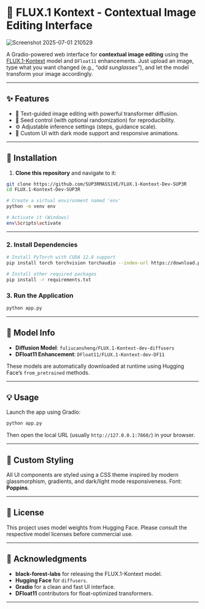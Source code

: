 # 🌌 FLUX.1 Kontext - Contextual Image Editing Interface
![Screenshot 2025-07-01 210529](https://github.com/user-attachments/assets/97360677-3a7a-45b9-8d72-f8b729d7d81d)

A Gradio-powered web interface for **contextual image editing** using the [FLUX.1-Kontext](https://huggingface.co/fuliucansheng/FLUX.1-Kontext-dev-diffusers) model and `DFloat11` enhancements. Just upload an image, type what you want changed (e.g., *“add sunglasses”*), and let the model transform your image accordingly.

---

## ✨ Features

* 🧠 Text-guided image editing with powerful transformer diffusion.
* 🎲 Seed control (with optional randomization) for reproducibility.
* ⚙️ Adjustable inference settings (steps, guidance scale).
* 🎨 Custom UI with dark mode support and responsive animations.

---

## 🚀 Installation

1. **Clone this repository** and navigate to it:

```bash
git clone https://github.com/SUP3RMASS1VE/FLUX.1-Kontext-Dev-SUP3R
cd FLUX.1-Kontext-Dev-SUP3R

# Create a virtual environment named 'env'
python -m venv env

# Activate it (Windows)
env\Scripts\activate
```
---

### 2. **Install Dependencies**

```bash
# Install PyTorch with CUDA 12.8 support
pip install torch torchvision torchaudio --index-url https://download.pytorch.org/whl/cu128

# Install other required packages
pip install -r requirements.txt
```

### 3. **Run the Application**

```bash
python app.py
```
---

## 🧠 Model Info

* **Diffusion Model**: `fuliucansheng/FLUX.1-Kontext-dev-diffusers`
* **DFloat11 Enhancement**: `DFloat11/FLUX.1-Kontext-dev-DF11`

These models are automatically downloaded at runtime using Hugging Face’s `from_pretrained` methods.

---

## 💡 Usage

Launch the app using Gradio:

```bash
python app.py
```

Then open the local URL (usually `http://127.0.0.1:7860/`) in your browser.

---

## 🎨 Custom Styling

All UI components are styled using a CSS theme inspired by modern glassmorphism, gradients, and dark/light mode responsiveness. Font: **Poppins**.

---

## 📜 License

This project uses model weights from Hugging Face. Please consult the respective model licenses before commercial use.

---

## 🤝 Acknowledgments

* **black-forest-labs** for releasing the FLUX.1-Kontext model.
* **Hugging Face** for `diffusers`.
* **Gradio** for a clean and fast UI interface.
* **DFloat11** contributors for float-optimized transformers.

---



